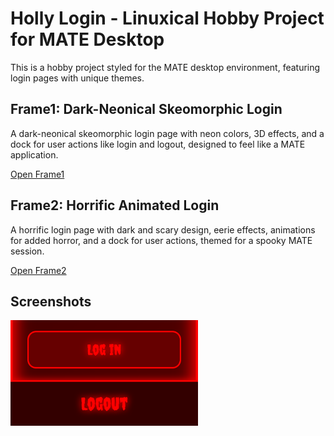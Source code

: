 # Holly Login - Linuxical Hobby Project for MATE Desktop

This is a hobby project styled for the MATE desktop environment, featuring login pages with unique themes.

## Frame1: Dark-Neonical Skeomorphic Login

A dark-neonical skeomorphic login page with neon colors, 3D effects, and a dock for user actions like login and logout, designed to feel like a MATE application.

[Open Frame1](frame1/index.html)

## Frame2: Horrific Animated Login

A horrific login page with dark and scary design, eerie effects, animations for added horror, and a dock for user actions, themed for a spooky MATE session.

[Open Frame2](frame2/index.html)

## Screenshots

<img src="zoom-in-max.png" alt="Zoom In Max" style="width: 300px; height: auto;" />
